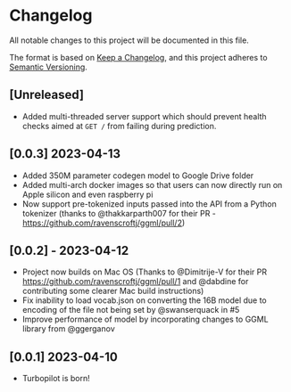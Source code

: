 # Changelog

All notable changes to this project will be documented in this file.

The format is based on [Keep a Changelog](https://keepachangelog.com/en/1.0.0/),
and this project adheres to [Semantic Versioning](https://semver.org/spec/v2.0.0.html).

## [Unreleased]

- Added multi-threaded server support which should prevent health checks aimed at `GET /` from failing during prediction.


## [0.0.3] 2023-04-13

- Added 350M parameter codegen model to Google Drive folder
- Added multi-arch docker images so that users can now directly run on Apple silicon and even raspberry pi
- Now support pre-tokenized inputs passed into the API from a Python tokenizer (thanks to @thakkarparth007 for their PR - https://github.com/ravenscroftj/ggml/pull/2)


## [0.0.2] - 2023-04-12

- Project now builds on Mac OS (Thanks to @Dimitrije-V for their PR https://github.com/ravenscroftj/ggml/pull/1 and @dabdine for contributing some clearer Mac build instructions)
- Fix inability to load vocab.json on converting the 16B model due to encoding of the file not being set by @swanserquack in #5
- Improve performance of model by incorporating changes to GGML library from @ggerganov


## [0.0.1] 2023-04-10

- Turbopilot is born!